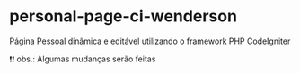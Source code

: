 # personal-page-ci-wenderson
 Página Pessoal dinâmica e editável utilizando o framework PHP CodeIgniter

❗❗ obs.: Algumas mudanças serão feitas
